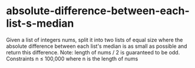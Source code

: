 # absolute-difference-between-each-list-s-median
Given a list of integers nums, split it into two lists of equal size where the absolute difference between each list's median is as small as possible and return this difference.  Note: length of nums / 2 is guaranteed to be odd.  Constraints  n ≤ 100,000 where n is the length of nums
